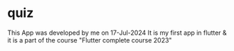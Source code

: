 # quiz

This App was developed by me on 17-Jul-2024
It is my first app in flutter & it is a part of the course "Flutter complete course 2023"

